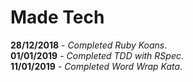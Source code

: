 # Made Tech

**28/12/2018** - _Completed Ruby Koans_.  
**01/01/2019** - _Completed TDD with RSpec_.  
**11/01/2019** - _Completed Word Wrap Kata_.